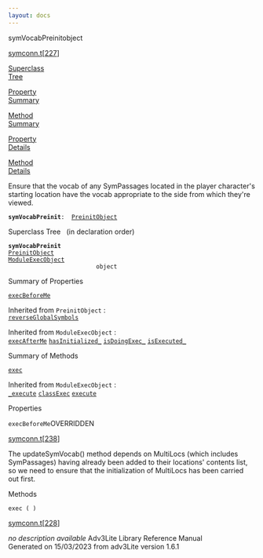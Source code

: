 ```yaml
---
layout: docs
---
```

<span class="title">symVocabPreinit</span><span class="type">object</span>

[symconn.t](../file/symconn.t.html)\[[227](../source/symconn.t.html#227)\]

[Superclass  
Tree](#_SuperClassTree_)

[Property  
Summary](#_PropSummary_)

[Method  
Summary](#_MethodSummary_)

[Property  
Details](#_Properties_)

[Method  
Details](#_Methods_)



Ensure that the vocab of any SymPassages located in the player
character's starting location have the vocab appropriate to the side
from which they're viewed.

**`symVocabPreinit`**` :   `[`PreinitObject`](../object/PreinitObject.html)



<span id="_SuperClassTree_"></span>



<span class="hdln">Superclass Tree</span>   (in declaration order)



**`symVocabPreinit`**  
[`PreinitObject`](../object/PreinitObject.html)  
[`ModuleExecObject`](../object/ModuleExecObject.html)  
`                         object`  
<span id="_PropSummary_"></span>



<span class="hdln">Summary of Properties</span>  



[`execBeforeMe`](#execBeforeMe)

Inherited from `PreinitObject` :  
[`reverseGlobalSymbols`](../object/PreinitObject.html#reverseGlobalSymbols)

Inherited from `ModuleExecObject` :  
[`execAfterMe`](../object/ModuleExecObject.html#execAfterMe) [`hasInitialized_`](../object/ModuleExecObject.html#hasInitialized_) [`isDoingExec_`](../object/ModuleExecObject.html#isDoingExec_) [`isExecuted_`](../object/ModuleExecObject.html#isExecuted_)

<span id="_MethodSummary_"></span>



<span class="hdln">Summary of Methods</span>  



[`exec`](#exec)



Inherited from `ModuleExecObject` :  
[`_execute`](../object/ModuleExecObject.html#_execute) [`classExec`](../object/ModuleExecObject.html#classExec) [`execute`](../object/ModuleExecObject.html#execute)

<span id="_Properties_"></span>



<span class="hdln">Properties</span>  



<span id="execBeforeMe"></span>

`execBeforeMe`<span class="rem">OVERRIDDEN</span>

[symconn.t](../file/symconn.t.html)\[[238](../source/symconn.t.html#238)\]



The updateSymVocab() method depends on MultiLocs (which includes
SymPassages) having already been added to their locations' contents
list, so we need to ensure that the initialization of MultiLocs has been
carried out first.



<span id="_Methods_"></span>



<span class="hdln">Methods</span>  



<span id="exec"></span>

`exec ( )`

[symconn.t](../file/symconn.t.html)\[[228](../source/symconn.t.html#228)\]



*no description available*
Adv3Lite Library Reference Manual  
Generated on 15/03/2023 from adv3Lite version 1.6.1


